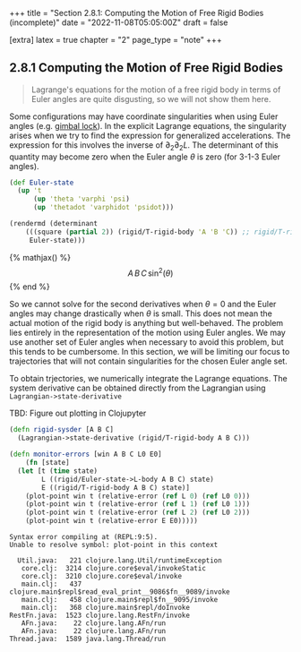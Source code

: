 +++
title = "Section 2.8.1: Computing the Motion of Free Rigid Bodies (incomplete)"
date = "2022-11-08T05:05:00Z"
draft = false

[extra]
latex = true
chapter = "2"
page_type = "note"
+++






## 2.8.1 Computing the Motion of Free Rigid Bodies



> Lagrange's equations for the motion of a free rigid body in terms of Euler angles are quite disgusting, so we will not show them here.

Some configurations may have coordinate singularities when using Euler angles (e.g. [gimbal lock](https://en.wikipedia.org/wiki/Gimbal_lock)). In the explicit Lagrange equations, the singularity arises when we try to find the expression for generalized accelerations. The expression for this involves the inverse of $\partial_2 \partial_2 L$. The determinant of this quantity may become zero when the Euler angle $\theta$ is zero (for 3-1-3 Euler angles).

```clojure
(def Euler-state
  (up 't
      (up 'theta 'varphi 'psi)
      (up 'thetadot 'varphidot 'psidot)))

(rendermd (determinant
    (((square (partial 2)) (rigid/T-rigid-body 'A 'B 'C)) ;; rigid/T-rigid-body = T-body-Euler from book
     Euler-state)))
```


{% mathjax() %}$$
A\,B\,C\,{\sin}^{2}\left(\theta\right)
$$
{% end %}





So we cannot solve for the second derivatives when $\theta = 0$ and the Euler angles may change drastically when $\theta$ is small. This does not mean the actual motion of the rigid body is anything but well-behaved. The problem lies entirely in the representation of the motion using Euler angles. We may use another set of Euler angles when necessary to avoid this problem, but this tends to be cumbersome. In this section, we will be limiting our focus to trajectories that will not contain singularities for the chosen Euler angle set. 


To obtain trjectories, we numerically integrate the Lagrange equations. The system derivative can be obtained directly from the Lagrangian using `Lagrangian->state-derivative`


TBD: Figure out plotting in Clojupyter

```clojure
(defn rigid-sysder [A B C]
  (Lagrangian->state-derivative (rigid/T-rigid-body A B C)))

(defn monitor-errors [win A B C L0 E0]
    (fn [state]
  (let [t (time state)
        L ((rigid/Euler-state->L-body A B C) state)
        E ((rigid/T-rigid-body A B C) state)]
    (plot-point win t (relative-error (ref L 0) (ref L0 0)))
    (plot-point win t (relative-error (ref L 1) (ref L0 1)))
    (plot-point win t (relative-error (ref L 2) (ref L0 2)))
    (plot-point win t (relative-error E E0)))))
```
    Syntax error compiling at (REPL:9:5).
    Unable to resolve symbol: plot-point in this context

      Util.java:   221 clojure.lang.Util/runtimeException
       core.clj:  3214 clojure.core$eval/invokeStatic
       core.clj:  3210 clojure.core$eval/invoke
       main.clj:   437 clojure.main$repl$read_eval_print__9086$fn__9089/invoke
       main.clj:   458 clojure.main$repl$fn__9095/invoke
       main.clj:   368 clojure.main$repl/doInvoke
    RestFn.java:  1523 clojure.lang.RestFn/invoke
       AFn.java:    22 clojure.lang.AFn/run
       AFn.java:    22 clojure.lang.AFn/run
    Thread.java:  1589 java.lang.Thread/run

